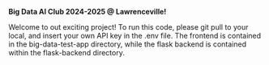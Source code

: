 **Big Data AI Club 2024-2025 @ Lawrenceville!**

Welcome to out exciting project! To run this code, please git pull to your local, and insert your own API key in the .env file. The frontend is contained in the big-data-test-app directory, while the flask backend is contained within the flask-backend directory.
